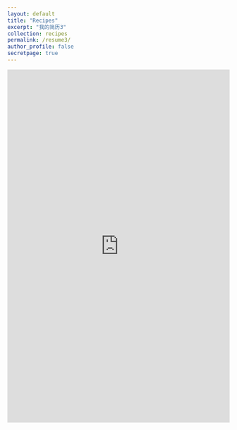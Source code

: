 ```yaml
---
layout: default
title: "Recipes"
excerpt: "我的简历3"
collection: recipes
permalink: /resume3/
author_profile: false
secretpage: true
---
```


<iframe src="https://yujianlong.top/resume3/" style="border: 0;height: 800px;width: 100%;overflow: hidden;" frameBorder="0" ></iframe>

